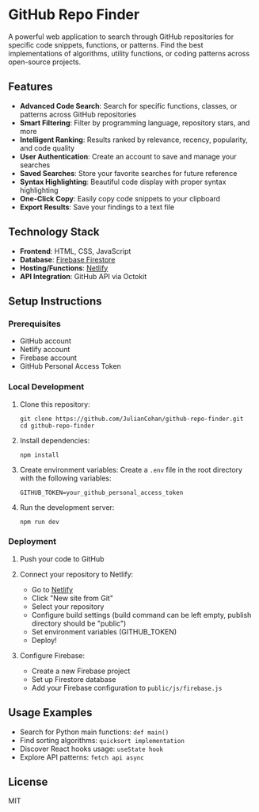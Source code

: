 # GitHub Repo Finder

A powerful web application to search through GitHub repositories for specific code snippets, functions, or patterns. Find the best implementations of algorithms, utility functions, or coding patterns across open-source projects.

## Features

- **Advanced Code Search**: Search for specific functions, classes, or patterns across GitHub repositories
- **Smart Filtering**: Filter by programming language, repository stars, and more
- **Intelligent Ranking**: Results ranked by relevance, recency, popularity, and code quality
- **User Authentication**: Create an account to save and manage your searches
- **Saved Searches**: Store your favorite searches for future reference
- **Syntax Highlighting**: Beautiful code display with proper syntax highlighting
- **One-Click Copy**: Easily copy code snippets to your clipboard
- **Export Results**: Save your findings to a text file

## Technology Stack

- **Frontend**: HTML, CSS, JavaScript
- **Database**: [Firebase Firestore](https://firebase.google.com/products/firestore)
- **Hosting/Functions**: [Netlify](https://www.netlify.com/)
- **API Integration**: GitHub API via Octokit

## Setup Instructions

### Prerequisites

- GitHub account
- Netlify account
- Firebase account
- GitHub Personal Access Token

### Local Development

1. Clone this repository:
   ```
   git clone https://github.com/JulianCohan/github-repo-finder.git
   cd github-repo-finder
   ```

2. Install dependencies:
   ```
   npm install
   ```

3. Create environment variables:
   Create a `.env` file in the root directory with the following variables:
   ```
   GITHUB_TOKEN=your_github_personal_access_token
   ```

4. Run the development server:
   ```
   npm run dev
   ```

### Deployment

1. Push your code to GitHub

2. Connect your repository to Netlify:
   - Go to [Netlify](https://app.netlify.com/)
   - Click "New site from Git"
   - Select your repository
   - Configure build settings (build command can be left empty, publish directory should be "public")
   - Set environment variables (GITHUB_TOKEN)
   - Deploy!

3. Configure Firebase:
   - Create a new Firebase project
   - Set up Firestore database
   - Add your Firebase configuration to `public/js/firebase.js`

## Usage Examples

- Search for Python main functions: `def main()`
- Find sorting algorithms: `quicksort implementation`
- Discover React hooks usage: `useState hook`
- Explore API patterns: `fetch api async`

## License

MIT
